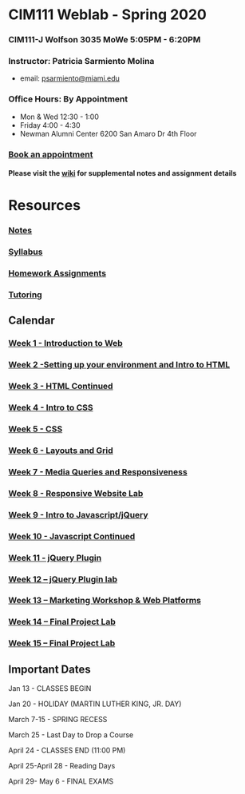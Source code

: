 # CIM111 Weblab - Spring 2020

### CIM111-J Wolfson 3035 MoWe 5:05PM - 6:20PM

### Instructor: Patricia Sarmiento Molina
* email: psarmiento@miami.edu

### Office Hours: By Appointment
* Mon & Wed 12:30 - 1:00
* Friday 4:00 - 4:30
* Newman Alumni Center 6200 San Amaro Dr 4th Floor
### [Book an appointment](https://outlook.office365.com/owa/calendar/OfficeHours2@miamiedu.onmicrosoft.com/bookings/)

#### Please visit the [wiki](https://github.com/UMInteractive/Weblab/wiki) for supplemental notes and assignment details


# Resources
###  [Notes](https://github.com/UMInteractive/Weblab/tree/master/notes)
###  [Syllabus](https://github.com/psarmientom/weblab/blob/master/CIM111-General-Weblab.pdf)
###  [Homework Assignments](https://github.com/UMInteractive/Weblab/blob/master/notes/0-Assignments.md)
### [Tutoring](https://github.com/UMInteractive/Weblab/blob/master/notes/Tutoring.md)

## Calendar

### [Week 1 - Introduction to Web](https://github.com/UMInteractive/Weblab/blob/master/notes/1-Intro-to-the-WWW.md)

### [Week 2 -Setting up your environment and Intro to HTML](https://github.com/UMInteractive/Weblab/blob/master/notes/Setting-Up-Your-Environment.md)

### [Week 3 - HTML Continued](https://github.com/UMInteractive/Weblab/blob/master/notes/2-HTML.md)

### [Week 4 - Intro to CSS](https://github.com/UMInteractive/Weblab/blob/master/notes/3-CSS.md)

### [Week 5 - CSS](https://github.com/UMInteractive/Weblab/blob/master/notes/3-CSS.md)

### [Week 6 - Layouts and Grid](https://github.com/UMInteractive/Weblab/blob/master/notes/5-Layout.md)

### [Week 7 - Media Queries and Responsiveness](https://github.com/UMInteractive/Weblab/blob/master/notes/4-Media-Queries.md)

### [Week 8 - Responsive Website Lab](https://github.com/UMInteractive/Weblab/blob/master/notes/0-Assignments.md#responsive-site)

### [Week 9 - Intro to Javascript/jQuery](https://github.com/UMInteractive/Weblab/blob/master/notes/6-Javascript.md)

### [Week 10 - Javascript Continued](https://github.com/UMInteractive/Weblab/blob/master/notes/6-Javascript.md)

### [Week 11 - jQuery Plugin](https://github.com/UMInteractive/Weblab/blob/master/notes/7-jQuery-Plugins.md)

### [Week 12 – jQuery Plugin lab](https://github.com/UMInteractive/Weblab/blob/master/notes/0-Assignments.md#creative-brief-wireframe-inspirations)

### [Week 13 – Marketing Workshop & Web Platforms](https://github.com/UMInteractive/Weblab/blob/master/notes/9-S.E.O..md)

### [Week 14 – Final Project Lab](https://github.com/UMInteractive/Weblab/blob/master/notes/0-Assignments.md#final-project-300-points)

### [Week 15 – Final Project Lab](https://github.com/UMInteractive/Weblab/blob/master/notes/0-Assignments.md#final-project-300-points)


## Important Dates
Jan 13 - CLASSES BEGIN

Jan 20 - HOLIDAY (MARTIN LUTHER KING, JR. DAY)

March 7-15 - SPRING RECESS

March 25 - Last Day to Drop a Course

April 24 - CLASSES END  (11:00 PM)

April 25-April 28 - Reading Days

April 29- May 6 - FINAL EXAMS
